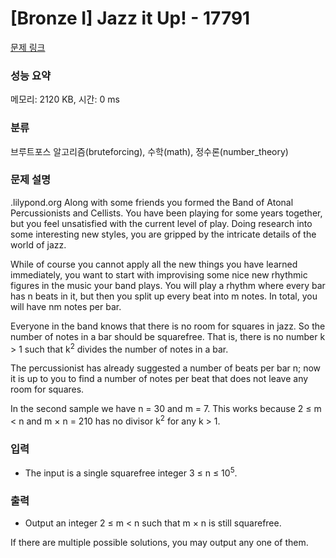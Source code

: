 # [Bronze I] Jazz it Up! - 17791 

[문제 링크](https://www.acmicpc.net/problem/17791) 

### 성능 요약

메모리: 2120 KB, 시간: 0 ms

### 분류

브루트포스 알고리즘(bruteforcing), 수학(math), 정수론(number_theory)

### 문제 설명

<p>.lilypond.org Along with some friends you formed the Band of Atonal Percussionists and Cellists. You have been playing for some years together, but you feel unsatisfied with the current level of play. Doing research into some interesting new styles, you are gripped by the intricate details of the world of jazz.</p>

<p>While of course you cannot apply all the new things you have learned immediately, you want to start with improvising some nice new rhythmic figures in the music your band plays. You will play a rhythm where every bar has n beats in it, but then you split up every beat into m notes. In total, you will have nm notes per bar.</p>

<p>Everyone in the band knows that there is no room for squares in jazz. So the number of notes in a bar should be squarefree. That is, there is no number k > 1 such that k<sup>2</sup> divides the number of notes in a bar.</p>

<p>The percussionist has already suggested a number of beats per bar n; now it is up to you to find a number of notes per beat that does not leave any room for squares.</p>

<p>In the second sample we have n = 30 and m = 7. This works because 2 ≤ m < n and m × n = 210 has no divisor k<sup>2</sup> for any k > 1.</p>

### 입력 

 <ul>
	<li>The input is a single squarefree integer 3 ≤ n ≤ 10<sup>5</sup>.</li>
</ul>

### 출력 

 <ul>
	<li>Output an integer 2 ≤ m < n such that m × n is still squarefree.</li>
</ul>

<p>If there are multiple possible solutions, you may output any one of them.</p>

